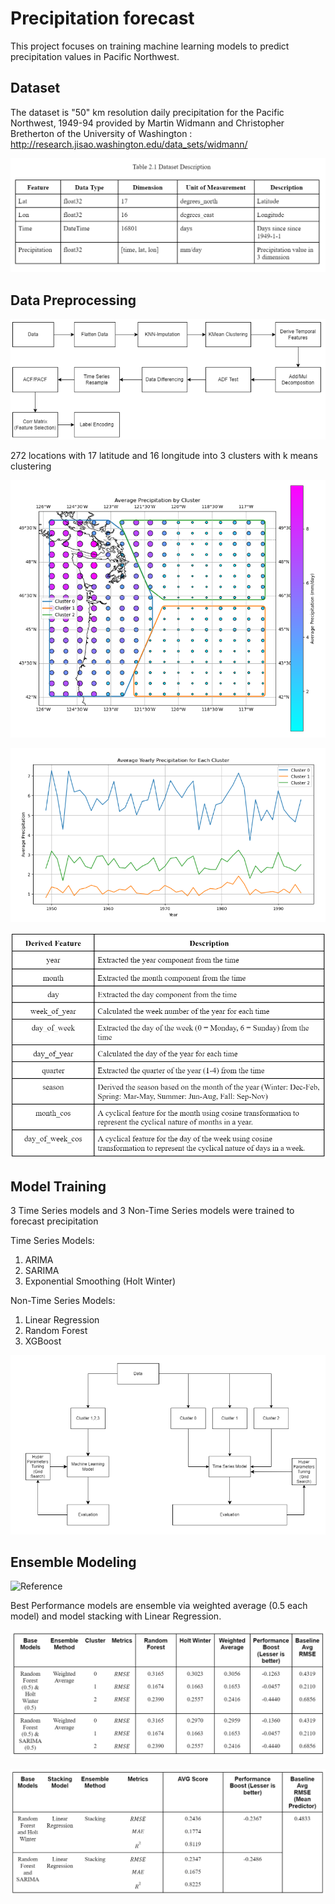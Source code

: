 # Precipitation forecast

This project focuses on training machine learning models to predict precipitation values in Pacific Northwest. 

## Dataset

The dataset is "50" km resolution daily precipitation for the Pacific Northwest, 1949-94
provided by Martin Widmann and Christopher Bretherton of the University of Washington : http://research.jisao.washington.edu/data_sets/widmann/

![Dataset](image.png)

## Data Preprocessing

![Data Preprocessing workflow](image-4.png)

272 locations with 17 latitude and 16 longitude into 3 clusters with k means clustering

![clustered](image-1.png)

![Average Precipitation](image-2.png)

![Derived Temporal Features from time](image-3.png)

## Model Training 

3 Time Series models and 3 Non-Time Series models were trained to forecast precipitation

Time Series Models:
1. ARIMA
2. SARIMA
3. Exponential Smoothing (Holt Winter)

Non-Time Series Models:
1. Linear Regression
2. Random Forest
3. XGBoost

![Model Training Workflow](image-5.png)


## Ensemble Modeling 
![Reference](https://www.analyticsvidhya.com/blog/2018/06/comprehensive-guide-for-ensemble-models/)

Best Performance models are ensemble via weighted average (0.5 each model) and model stacking with Linear Regression. 

![weighted average](image-6.png)

![model stacking](image-7.png)





